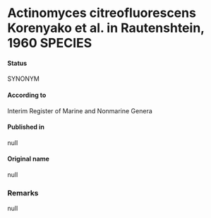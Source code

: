 # Actinomyces citreofluorescens Korenyako et al. in Rautenshtein, 1960 SPECIES

#### Status
SYNONYM

#### According to
Interim Register of Marine and Nonmarine Genera

#### Published in
null

#### Original name
null

### Remarks
null